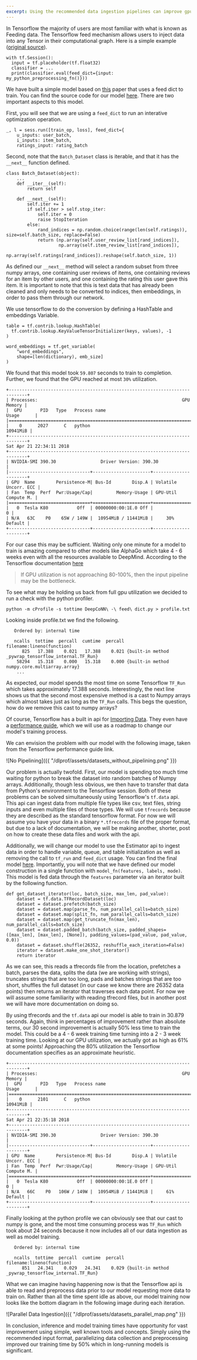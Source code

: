 ```yaml
---
excerpt: Using the recommended data ingestion pipelines can improve gpu utilization from 30% to 61% in simple models, and decrease training time by 50%
---
```


In Tensorflow the majority of users are most familiar with what is known as Feeding data. The Tensorflow feed mechanism allows users to inject data into any Tensor in their computational graph. Here is a simple example ([original source](https://www.tensorflow.org/api_guides/python/reading_data)).

```
with tf.Session():
  input = tf.placeholder(tf.float32)
  classifier = ...
  print(classifier.eval(feed_dict={input: my_python_preprocessing_fn()}))
```
We have built a simple model based on [this](https://arxiv.org/pdf/1701.04783.pdf) paper that uses a feed dict to train. You can find the source code for our model [here](https://github.com/aistein/dlprof/blob/master/DeepCoNN%20-%20feed%20dict.ipynb). There are two important aspects to this model.

First, you will see that we are using a `feed_dict` to run an interative optimization operation.
```
_, l = sess.run([train_op, loss], feed_dict={
    u_inputs: user_batch,
    i_inputs: item_batch,
    ratings_input: rating_batch
```
Second, note that the `Batch_Dataset` class is iterable, and that it has the `__next__` function defined.
```
class Batch_Dataset(object):
    ...
    def __iter__(self):
        return self

    def __next__(self):
        self.iter += 1
        if self.iter > self.stop_iter:
            self.iter = 0
            raise StopIteration
        else:
            rand_indices = np.random.choice(range(len(self.ratings)), size=self.batch_size, replace=False)
            return (np.array(self.user_review_list[rand_indices]),
                    np.array(self.item_review_list[rand_indices]),
                    np.array(self.ratings[rand_indices]).reshape(self.batch_size, 1))
```
As defined our `__next__` method will select a random subset from three numpy arrays, one containing user reviews of items, one containing reviews for an item by other users, and one containing the rating this user gave this item. It is important to note that this is text data that has already been cleaned and only needs to be converted to indices, then embeddings, in order to pass them through our network.

We use tensorflow to do the conversion by defining a HashTable and embeddings Variable.
```
table = tf.contrib.lookup.HashTable(
  tf.contrib.lookup.KeyValueTensorInitializer(keys, values), -1
)

word_embeddings = tf.get_variable(
    "word_embeddings",
    shape=[len(dictionary), emb_size]
)
```
We found that this model took `59.807` seconds to train to completion. Further, we found that the GPU reached at most `30%` utilization.
```
+-----------------------------------------------------------------------------+
| Processes:                                                       GPU Memory |
|  GPU       PID   Type   Process name                             Usage      |
|=============================================================================|
|    0      2027      C   python                                     10941MiB |
+-----------------------------------------------------------------------------+
Sat Apr 21 22:34:11 2018
+-----------------------------------------------------------------------------+
| NVIDIA-SMI 390.30                 Driver Version: 390.30                    |
|-------------------------------+----------------------+----------------------+
| GPU  Name        Persistence-M| Bus-Id        Disp.A | Volatile Uncorr. ECC |
| Fan  Temp  Perf  Pwr:Usage/Cap|         Memory-Usage | GPU-Util  Compute M. |
|===============================+======================+======================|
|   0  Tesla K80           Off  | 00000000:00:1E.0 Off |                    0 |
| N/A   63C    P0    65W / 149W |  10954MiB / 11441MiB |     30%      Default |
+-------------------------------+----------------------+----------------------+
```
For our case this may be sufficient. Waiting only one minute for a model to train is amazing compared to other models like AlphaGo which take 4 - 6 weeks even with all the resources available to DeepMind. According to the Tensorflow documentation [here](https://www.tensorflow.org/performance/performance_guide)

> If GPU utilization is not approaching 80-100%, then the input pipeline may be the bottleneck.

To see what may be holding us back from full gpu utilization we decided to run a check with the python profiler.
```
python -m cProfile -s tottime DeepCoNN\ -\ feed\ dict.py > profile.txt
```

Looking inside profile.txt we find the following.
```
   Ordered by: internal time

   ncalls  tottime  percall  cumtime  percall filename:lineno(function)
      825   17.388    0.021   17.388    0.021 {built-in method _pywrap_tensorflow_internal.TF_Run}
    58294   15.318    0.000   15.318    0.000 {built-in method numpy.core.multiarray.array}
    ...
```
As expected, our model spends the most time on some Tensorflow `TF_Run` which takes approximately 17.388 seconds. Interestingly, the next line shows us that the second most expensive method is a cast to Numpy arrays which almost takes just as long as the `TF_Run` calls. This begs the question, how do we remove this cast to numpy arrays?

Of course, Tensorflow has a built in api for [Importing Data](https://www.tensorflow.org/programmers_guide/datasets). They even have a [performance guide](https://www.tensorflow.org/performance/datasets_performance), which we will use as a roadmap to change our model's training process.

We can envision the problem with our model with the following image, taken from the Tensorflow performance guide link.

![No Pipelining]({{ "/dlprof/assets/datasets_without_pipelining.png" }})

Our problem is actually twofold. First, our model is spending too much time waiting for python to break the dataset into random batches of Numpy arrays. Additionally, though less obvious, we then have to transfer that data from Python's environment to the Tensorflow session. Both of these problems can be solved simultaneously using Tensorflow's `tf.data` api. This api can ingest data from multiple file types like csv, text files, string inputs and even multiple files of those types. We will use `tfrecords` because they are described as the standard tensorflow format. For now we will assume you have your data in a binary `*.tfrecords` file of the proper format, but due to a lack of documentation, we will be making another, shorter, post on how to create these data files and work with the api.

Additionally, we will change our model to use the Estimator api to ingest data in order to handle variable, queue, and table initialization as well as removing the call to `tf_run` and `feed_dict` usage. You can find the final model [here](https://github.com/aistein/dlprof/blob/master/DeepCoNN%20-%20tfrecords.ipynb). Importantly, you will note that we have defined our model construction in a single function with `model_fn(features, labels, mode)`. This model is fed data through the `features` parameter via an iterator built by the following function.
```
def get_dataset_iterator(loc, batch_size, max_len, pad_value):
    dataset = tf.data.TFRecordDataset(loc)
    dataset = dataset.prefetch(batch_size)
    dataset = dataset.map(parse_fn, num_parallel_calls=batch_size)
    dataset = dataset.map(split_fn, num_parallel_calls=batch_size)
    dataset = dataset.map(get_truncate_fn(max_len), num_parallel_calls=batch_size)
    dataset = dataset.padded_batch(batch_size, padded_shapes=([max_len], [max_len], [None]), padding_values=(pad_value, pad_value, 0.0))
    dataset = dataset.shuffle(26352, reshuffle_each_iteration=False)
    iterator = dataset.make_one_shot_iterator()
    return iterator
```
As we can see, this reads a tfrecords file from the location, prefetches a batch, parses the data, splits the data (we are working with strings), truncates strings that are too long, pads and batches strings that are too short, shuffles the full dataset (in our case we know there are 26352 data points) then returns an iterator that traverses each data point. For now we will assume some familiarity with reading tfrecord files, but in another post we will have more documentation on doing so. 

By using tfrecords and the `tf.data` api our model is able to train in 30.879 seconds. Again, think in percentages of improvement rather than absolute terms, our 30 second improvement is actually 50% less time to train the model. This could be a 4 - 6 week training time turning into a 2 - 3 week training time. Looking at our GPU utilization, we actually got as high as 61% at some points! Approaching the 80% utilization the Tensorflow documentation specifies as an approximate heuristic.
```
+-----------------------------------------------------------------------------+
| Processes:                                                       GPU Memory |
|  GPU       PID   Type   Process name                             Usage      |
|=============================================================================|
|    0      2101      C   python                                     10941MiB |
+-----------------------------------------------------------------------------+
Sat Apr 21 22:35:18 2018
+-----------------------------------------------------------------------------+
| NVIDIA-SMI 390.30                 Driver Version: 390.30                    |
|-------------------------------+----------------------+----------------------+
| GPU  Name        Persistence-M| Bus-Id        Disp.A | Volatile Uncorr. ECC |
| Fan  Temp  Perf  Pwr:Usage/Cap|         Memory-Usage | GPU-Util  Compute M. |
|===============================+======================+======================|
|   0  Tesla K80           Off  | 00000000:00:1E.0 Off |                    0 |
| N/A   66C    P0   106W / 149W |  10954MiB / 11441MiB |     61%      Default |
+-------------------------------+----------------------+----------------------+
```

Finally looking at the python profile we can obviously see that our cast to numpy is gone, and the most time consuming process was `TF_Run` which took about 24 seconds because it now includes all of our data ingestion as well as model training.
```
   Ordered by: internal time

   ncalls  tottime  percall  cumtime  percall filename:lineno(function)
      851   24.341    0.029   24.341    0.029 {built-in method _pywrap_tensorflow_internal.TF_Run}
```

What we can imagine having happening now is that the Tensorflow api is able to read and preprocess data prior to our model requesting more data to train on. Rather than all the time spent idle as above, our model training now looks like the bottom diagram in the following image during each iteration.

![Parallel Data Ingestion]({{ "/dlprof/assets/datasets_parallel_map.png" }})

In conclusion, inference and model training times have opportunity for vast improvement using simple, well known tools and concepts. Simply using the recommended input format, parallelizing data collection and preprocessing improved our training time by 50% which in long-running models is significant.
